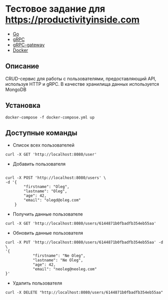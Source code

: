 # Тестовое задание для https://productivityinside.com
- [Go](https://golang.org)
- [gRPC](https://grpc.io)
- [gRPC-gateway](https://github.com/grpc-ecosystem/grpc-gateway)
- [Docker](https://www.docker.com)

## Описание

CRUD-сервис для работы с пользователями, предоставляющий API, используя HTTP и gRPC. В качестве хранилища данных используется MongoDB

## Установка

```shell
docker-compose -f docker-compose.yml up
```

## Доступные команды

- Список всех пользователей

```shell
curl -X GET 'http://localhost:8080/user'
```

- Добавить пользователя

```shell

curl -X POST 'http://localhost:8080/users' \
-d '{
        "firstname": "Oleg",
        "lastname": "Oleg",
        "age": 42,
        "email": "olegd@oleg.com"
    }
```

- Получить данные пользователе

```shell
curl -X GET 'http://localhost:8080/users/6144871b0fbadfb354eb55aa'
```

- Обновить данные пользователя 

```shell
curl -X PUT 'http://localhost:8080/users/6144871b0fbadfb354eb55aa' -d \
'{
            "firstname": "Ne Oleg",
            "lastname": "Ne Oleg",
            "age": 42,
            "email": "neoleg@neoleg.com"
}'
```

- Удалить пользователя

```shell
curl -X DELETE "http://localhost:8080/users/6144871b0fbadfb354eb55aa"
```
